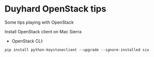 # Duyhard OpenStack tips

Some tips playing with OpenStack

Install OpenStack client on Mac Sierra

- OpenStack CLI:

```
pip install python-keystoneclient --upgrade --ignore-installed six
```
